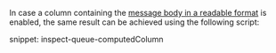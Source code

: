 In case a column containing the [message body in a readable format](/transports/sql/design.md#structure-bodystring) is enabled, the same result can be achieved using the following script:

snippet: inspect-queue-computedColumn